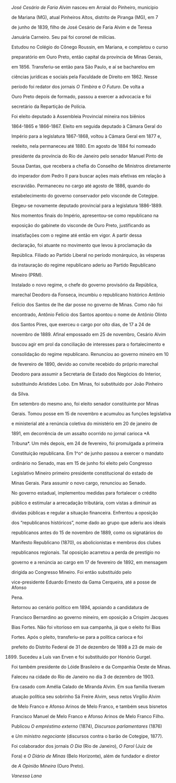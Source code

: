 

*José Cesário de Faria Alvim* nasceu em Arraial do Pinheiro, município

de Mariana (MG), atual Pinheiros Altos, distrito de Piranga (MG), em 7

de junho de 1839, filho de José Cesário de Faria Alvim e de Teresa

Januária Carneiro. Seu pai foi coronel de milícias.



Estudou no Colégio do Cônego Roussin, em Mariana, e completou o curso

preparatório em Ouro Preto, então capital da província de Minas Gerais,

em 1856. Transferiu-se então para São Paulo, e aí se bacharelou em

ciências jurídicas e sociais pela Faculdade de Direito em 1862. Nesse

período foi redator dos jornais *O Timbira* e *O Futuro*. De volta a

Ouro Preto depois de formado, passou a exercer a advocacia e foi

secretário da Repartição de Polícia.



Foi eleito deputado à Assembleia Provincial mineira nos biênios

1864-1865 e 1866-1867. Eleito em seguida deputado à Câmara Geral do

Império para a legislatura 1867-1868, voltou à Câmara Geral em 1877 e,

reeleito, nela permaneceu até 1880. Em agosto de 1884 foi nomeado

presidente da província do Rio de Janeiro pelo senador Manuel Pinto de

Sousa Dantas, que recebera a chefia do Conselho de Ministros diretamente

do imperador dom Pedro II para buscar ações mais efetivas em relação à

escravidão. Permaneceu no cargo até agosto de 1886, quando do

estabelecimento do governo conservador pelo visconde de Cotegipe.

Elegeu-se novamente deputado provincial para a legislatura 1886-1889.

Nos momentos finais do Império, apresentou-se como republicano na

exposição do gabinete do visconde de Ouro Preto, justificando as

insatisfações com o regime até então em vigor. A partir dessa

declaração, foi atuante no movimento que levou à proclamação da

República. Filiado ao Partido Liberal no período monárquico, às vésperas

da instauração do regime republicano aderiu ao Partido Republicano

Mineiro (PRM).



Instalado o novo regime, o chefe do governo provisório da República,

marechal Deodoro da Fonseca, incumbiu o republicano histórico Antônio

Felício dos Santos de lhe dar posse no governo de Minas. Como não foi

encontrado, Antônio Felício dos Santos apontou o nome de Antônio Olinto

dos Santos Pires, que exerceu o cargo por oito dias, de 17 a 24 de

novembro de 1889. Afinal empossado em 25 de novembro, Cesário Alvim

buscou agir em prol da conciliação de interesses para o fortalecimento e

consolidação do regime republicano. Renunciou ao governo mineiro em 10

de fevereiro de 1890, devido ao convite recebido do próprio marechal

Deodoro para assumir a Secretaria de Estado dos Negócios do Interior,

substituindo Aristides Lobo. Em Minas, foi substituído por João Pinheiro

da Silva.



Em setembro do mesmo ano, foi eleito senador constituinte por Minas

Gerais. Tomou posse em 15 de novembro e acumulou as funções legislativa

e ministerial até a renúncia coletiva do ministério em 20 de janeiro de

1891, em decorrência de um assalto ocorrido no jornal carioca *A

Tribuna*. Um mês depois, em 24 de fevereiro, foi promulgada a primeira

Constituição republicana. Em 1^o^ de junho passou a exercer o mandato

ordinário no Senado, mas em 15 de junho foi eleito pelo Congresso

Legislativo Mineiro primeiro presidente constitucional do estado de

Minas Gerais. Para assumir o novo cargo, renunciou ao Senado.



No governo estadual, implementou medidas para fortalecer o crédito

público e estimular a arrecadação tributária, com vistas a diminuir as

dívidas públicas e regular a situação financeira. Enfrentou a oposição

dos “republicanos históricos”, nome dado ao grupo que aderiu aos ideais

republicanos antes do 15 de novembro de 1889, como os signatários do

Manifesto Republicano (1870), os abolicionistas e membros dos clubes

republicanos regionais. Tal oposição acarretou a perda de prestígio no

governo e a renúncia ao cargo em 17 de fevereiro de 1892, em mensagem

dirigida ao Congresso Mineiro. Foi então substituído pelo

vice-presidente Eduardo Ernesto da Gama Cerqueira, até a posse de Afonso

Pena.



Retornou ao cenário político em 1894, apoiando a candidatura de

Francisco Bernardino ao governo mineiro, em oposição a Crispim Jacques

Bias Fortes. Não foi vitorioso em sua campanha, já que o eleito foi Bias

Fortes. Após o pleito, transferiu-se para a política carioca e foi

prefeito do Distrito Federal de 31 de dezembro de 1898 a 23 de maio de

1899. Sucedeu a Luís van Erven e foi substituído por Honório Gurgel.



Foi também presidente do Lóide Brasileiro e da Companhia Oeste de Minas.



Faleceu na cidade do Rio de Janeiro no dia 3 de dezembro de 1903.



Era casado com Amélia Calado de Miranda Alvim. Em sua família tiveram

atuação política seu sobrinho Sá Freire Alvim, seus netos Virgílio Alvim

de Melo Franco e Afonso Arinos de Melo Franco, e também seus bisnetos

Francisco Manuel de Melo Franco e Afonso Arinos de Melo Franco Filho.



Publicou *O empréstimo externo* (1874), *Discursos parlamentares* (1876)

e *Um ministro negociante* (discursos contra o barão de Cotegipe, 1877).

Foi colaborador dos jornais *O Dia* (Rio de Janeiro), *O Farol* (Juiz de

Fora) e *O Diário de Minas* (Belo Horizonte), além de fundador e diretor

de *A Opinião Mineira* (Ouro Preto).



*Vanessa Lana*



